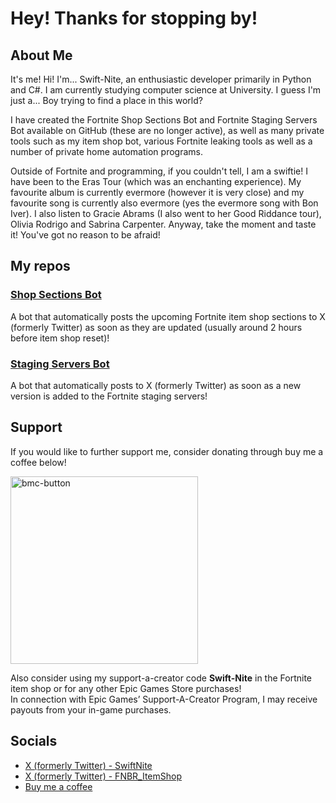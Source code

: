 # Hey! Thanks for stopping by!

## About Me
It's me! Hi! I'm... Swift-Nite, an enthusiastic developer primarily in Python and C#. I am currently studying computer science at University. I guess I'm just a... Boy trying to find a place in this world?

I have created the Fortnite Shop Sections Bot and Fortnite Staging Servers Bot available on GitHub (these are no longer active), as well as many private tools such as my item shop bot, various Fortnite leaking tools as well as a number of private home automation programs.

Outside of Fortnite and programming, if you couldn't tell, I am a swiftie! I have been to the Eras Tour (which was an enchanting experience). My favourite album is currently evermore (however it is very close) and my favourite song is currently also evermore (yes the evermore song with Bon Iver). I also listen to Gracie Abrams (I also went to her Good Riddance tour), Olivia Rodrigo and Sabrina Carpenter. Anyway, take the moment and taste it! You've got no reason to be afraid!

## My repos
### [Shop Sections Bot](https://github.com/swiftnite/Fortnite-Shop-Sections-Bot)
A bot that automatically posts the upcoming Fortnite item shop sections to X (formerly Twitter) as soon as they are updated (usually around 2 hours before item shop reset)!


### [Staging Servers Bot](https://github.com/swiftnite/Fortnite-Staging-Servers-Bot)
A bot that automatically posts to X (formerly Twitter) as soon as a new version is added to the Fortnite staging servers!

## Support
If you would like to further support me, consider donating through buy me a coffee below!

<a href="https://www.buymeacoffee.com/Swiftnite"><img width="300" alt="bmc-button" src="https://user-images.githubusercontent.com/74127135/233548032-c051ea07-9f03-43e3-a4d1-bfaced2e41db.png"></a>
<br>

Also consider using my support-a-creator code **Swift-Nite** in the Fortnite item shop or for any other Epic Games Store purchases!
<br>
In connection with Epic Games’ Support-A-Creator Program, I may receive payouts from your in-game purchases.

## Socials

- [X (formerly Twitter) - SwiftNite](https://twitter.com/SwiftNite)
- [X (formerly Twitter) - FNBR_ItemShop](https://twitter.com/FNBR_ItemShop)
- [Buy me a coffee](https://www.buymeacoffee.com/Swiftnite)
